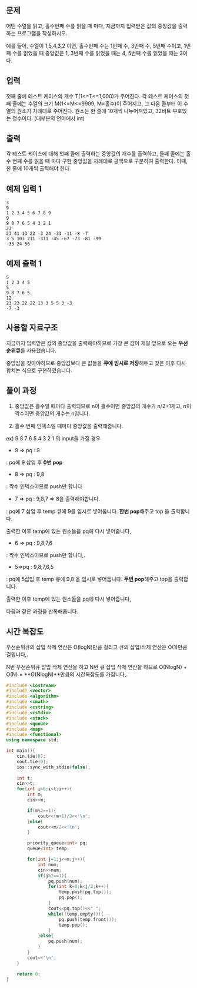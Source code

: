 ## 문제

어떤 수열을 읽고, 홀수번째 수를 읽을 때 마다, 지금까지 입력받은 값의 중앙값을 출력하는 프로그램을 작성하시오.

예를 들어, 수열이 1,5,4,3,2 이면, 홀수번째 수는 1번째 수, 3번째 수, 5번째 수이고, 1번째 수를 읽었을 때 중앙값은 1, 3번째 수를 읽었을 때는 4, 5번째 수를 읽었을 때는 3이다.

## 입력

첫째 줄에 테스트 케이스의 개수 T(1<=T<=1,000)가 주어진다. 각 테스트 케이스의 첫째 줄에는 수열의 크기 M(1<=M<=9999, M=홀수)이 주어지고, 그 다음 줄부터 이 수열의 원소가 차례대로 주어진다. 원소는 한 줄에 10개씩 나누어져있고, 32비트 부호있는 정수이다. (대부분의 언어에서 int)

## 출력

각 테스트 케이스에 대해 첫째 줄에 출력하는 중앙값의 개수를 출력하고, 둘째 줄에는 홀수 번째 수를 읽을 때 마다 구한 중앙값을 차례대로 공백으로 구분하여 출력한다. 이때, 한 줄에 10개씩 출력해야 한다.

## 예제 입력 1

```
3
9
1 2 3 4 5 6 7 8 9
9
9 8 7 6 5 4 3 2 1
23
23 41 13 22 -3 24 -31 -11 -8 -7
3 5 103 211 -311 -45 -67 -73 -81 -99
-33 24 56
```

## 예제 출력 1

```
5
1 2 3 4 5
5
9 8 7 6 5
12
23 23 22 22 13 3 5 5 3 -3
-7 -3
```

## 사용할 자료구조

지금까지 입력받은 값의 중앙값을 출력해야하므로 가장 큰 값이 제일 앞으로 오는 **우선순위큐**를 사용했습니다.

중앙값을 찾아야하므로 중앙값보다 큰 값들을 **큐에 임시로 저장**해두고 찾은 이후 다시 합치는 식으로 구현하였습니다.

## 풀이 과정

1) 중앙값은 홀수일 때마다 출력되므로 n이 홀수이면 중앙값의 개수가 n/2+1개고, n이 짝수이면 중앙값의 개수는 n입니다.

2)   홀수 번째 인덱스일 때마다 중앙값을 출력해줍니다.

ex) 9 8 7 6 5 4 3 2 1 의 input을 가질 경우

- 9 ⇒ pq : 9

:  pq에 9 삽입 후 **0번 pop**

- 8 ⇒ pq : 9,8

: 짝수 인덱스이므로 push만 합니다

- 7 ⇒ pq : 9,8,7 ⇒ 8을 출력해야합니다.

: pq에 7 삽입 후 temp 큐에 9를 임시로 넣어둡니다. **한번 pop**해주고 top 을 출력합니다.

출력한 이후 temp에 있는 원소들을 pq에 다시 넣어줍니다,

- 6 ⇒ pq : 9,8,7,6

: 짝수 인덱스이므로 push만 합니다,.

- 5⇒pq : 9,8,7,6,5

: pq에 5삽입 후 temp 큐에 9,8 을 임시로 넣어둡니다. **두번 pop**해주고 top을 출력합니다.

출력한 이후 temp에 있는 원소들을 pq에 다시 넣어줍니다,

다음과 같은 과정을 반복해줍니다.

## 시간 복잡도

우선순위큐의 삽입 삭제 연산은 O(logN)만큼 걸리고 큐의 삽입/삭제 연산은 O(1)만큼 걸립니다,.

N번 우선순위큐 삽입 삭제 연산을 하고 N번 큐 삽입 삭제 연산을 하므로 O(NlogN) + O(N) = **O(NlogN)**만큼의 시간복잡도를 가집니다,.

```cpp
#include <iostream>
#include <vector>
#include <algorithm>
#include <cmath>
#include <cstring>
#include <cstdio>
#include <stack>
#include <queue>
#include <map>
#include <functional>
using namespace std;

int main(){
    cin.tie(0);
    cout.tie(0);
    ios::sync_with_stdio(false);
    
    int t;
    cin>>t;
    for(int i=0;i<t;i++){
        int m;
        cin>>m;

        if(m%2==1){
            cout<<(m+1)/2<<'\n';
        }else{
            cout<<m/2<<'\n';
        }

        priority_queue<int> pq;
        queue<int> temp;

        for(int j=1;j<=m;j++){
            int num;
            cin>>num;
            if(j%2==1){
                pq.push(num);
                for(int k=0;k<j/2;k++){
                    temp.push(pq.top());
                    pq.pop();
                }
                cout<<pq.top()<<" ";
                while(!temp.empty()){
                    pq.push(temp.front());
                    temp.pop();
                }
            }else{
                pq.push(num);
            }
        }
        cout<<'\n';
    }
    
    return 0;
}
```